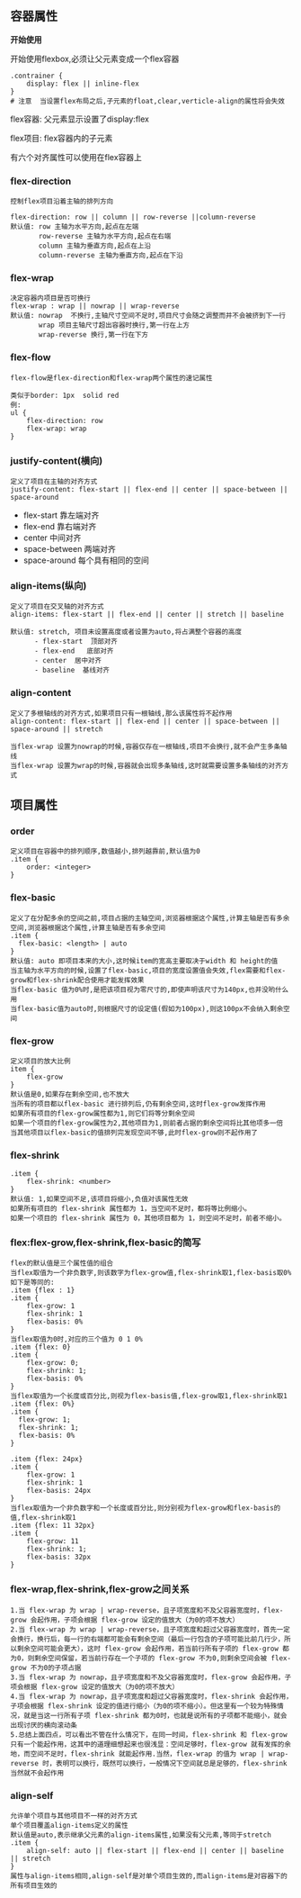 ## 容器属性

**开始使用**

开始使用flexbox,必须让父元素变成一个flex容器

```shell
.contrainer {
	display: flex || inline-flex
}
# 注意  当设置flex布局之后,子元素的float,clear,verticle-align的属性将会失效
```



flex容器: 父元素显示设置了display:flex

flex项目: flex容器内的子元素

有六个对齐属性可以使用在flex容器上

### flex-direction

```shell
控制flex项目沿着主轴的排列方向

flex-direction: row || column || row-reverse ||column-reverse
默认值: row 主轴为水平方向,起点在左端
	   row-reverse 主轴为水平方向,起点在右端
	   column 主轴为垂直方向,起点在上沿
	   column-reverse 主轴为垂直方向,起点在下沿
```

### flex-wrap

```shell
决定容器内项目是否可换行
flex-wrap : wrap || nowrap || wrap-reverse
默认值: nowrap  不换行,主轴尺寸空间不足时,项目尺寸会随之调整而并不会被挤到下一行
	   wrap 项目主轴尺寸超出容器时换行,第一行在上方
	   wrap-reverse 换行,第一行在下方
```

### flex-flow

```shell
flex-flow是flex-direction和flex-wrap两个属性的速记属性

类似于border: 1px  solid red
例:
ul {
	flex-direction: row
	flex-wrap: wrap
}
```

### justify-content(横向)

```shell
定义了项目在主轴的对齐方式
justify-content: flex-start || flex-end || center || space-between || space-around
```

- flex-start  靠左端对齐
- flex-end 靠右端对齐
- center 中间对齐
- space-between  两端对齐
- space-around  每个具有相同的空间

### align-items(纵向)

```shell
定义了项目在交叉轴的对齐方式
align-items: flex-start || flex-end || center || stretch || baseline

默认值: stretch, 项目未设置高度或者设置为auto,将占满整个容器的高度
	  - flex-start  顶部对齐
      - flex-end   底部对齐
      - center  居中对齐
      - baseline  基线对齐	
```

### align-content

```shell
定义了多根轴线的对齐方式,如果项目只有一根轴线,那么该属性将不起作用
align-content: flex-start || flex-end || center || space-between || space-around || stretch

当flex-wrap 设置为nowrap的时候,容器仅存在一根轴线,项目不会换行,就不会产生多条轴线
当flex-wrap 设置为wrap的时候,容器就会出现多条轴线,这时就需要设置多条轴线的对齐方式
```

## 项目属性

### order

```shell
定义项目在容器中的排列顺序,数值越小,排列越靠前,默认值为0
.item {
	order: <integer>
}
```

### flex-basic

```shell
定义了在分配多余的空间之前,项目占据的主轴空间,浏览器根据这个属性,计算主轴是否有多余空间,浏览器根据这个属性,计算主轴是否有多余空间
.item {
  flex-basic: <length> | auto
}
默认值: auto 即项目本来的大小,这时候item的宽高主要取决于width 和 height的值
当主轴为水平方向的时候,设置了flex-basic,项目的宽度设置值会失效,flex需要和flex-grow和flex-shrink配合使用才能发挥效果
当flex-basic 值为0%时,是把该项目视为零尺寸的,即使声明该尺寸为140px,也并没哟什么用
当flex-basic值为auto时,则根据尺寸的设定值(假如为100px),则这100px不会纳入剩余空间
```

### flex-grow

```shell
定义项目的放大比例
item {
	flex-grow
}
默认值是0,如果存在剩余空间,也不放大
当所有的项目都以flex-basic 进行排列后,仍有剩余空间,这时flex-grow发挥作用
如果所有项目的flex-grow属性都为1,则它们将等分剩余空间
如果一个项目的flex-grow属性为2,其他项目为1,则前者占据的剩余空间将比其他项多一倍
当其他项目以flex-basic的值排列完发现空间不够,此时flex-grow则不起作用了
```

### flex-shrink

```shell
.item {
	flex-shrink: <number>
}
默认值: 1,如果空间不足,该项目将缩小,负值对该属性无效
如果所有项目的 flex-shrink 属性都为 1，当空间不足时，都将等比例缩小。
如果一个项目的 flex-shrink 属性为 0，其他项目都为 1，则空间不足时，前者不缩小。
```

### flex:flex-grow,flex-shrink,flex-basic的简写

```shell
flex的默认值是三个属性值的组合
当flex取值为一个非负数字,则该数字为flex-grow值,flex-shrink取1,flex-basis取0%
如下是等同的:
.item {flex : 1}
.item {
	flex-grow: 1
	flex-shrink: 1
	flex-basis: 0%
}
当flex取值为0时,对应的三个值为 0 1 0%
.item {flex: 0}
.item {
	flex-grow: 0;
	flex-shrink: 1;
	flex-basis: 0%
}
当flex取值为一个长度或百分比,则视为flex-basis值,flex-grow取1,flex-shrink取1
.item {flex: 0%}
.item {
  flex-grow: 1;
  flex-shrink: 1;
  flex-basis: 0%
}

.item {flex: 24px}
.item { 
	flex-grow: 1
	flex-shrink: 1
	flex-basis: 24px
}
当flex取值为一个非负数字和一个长度或百分比,则分别视为flex-grow和flex-basis的值,flex-shrink取1
.item {flex: 11 32px}
.item {
	flex-grow: 11
	flex-shrink: 1;
	flex-basis: 32px
}
```

### flex-wrap,flex-shrink,flex-grow之间关系

```shell
1.当 flex-wrap 为 wrap | wrap-reverse，且子项宽度和不及父容器宽度时，flex-grow 会起作用，子项会根据 flex-grow 设定的值放大（为0的项不放大）
2.当 flex-wrap 为 wrap | wrap-reverse，且子项宽度和超过父容器宽度时，首先一定会换行，换行后，每一行的右端都可能会有剩余空间（最后一行包含的子项可能比前几行少，所以剩余空间可能会更大），这时 flex-grow 会起作用，若当前行所有子项的 flex-grow 都为0，则剩余空间保留，若当前行存在一个子项的 flex-grow 不为0,则剩余空间会被 flex-grow 不为0的子项占据
3.当 flex-wrap 为 nowrap，且子项宽度和不及父容器宽度时，flex-grow 会起作用，子项会根据 flex-grow 设定的值放大（为0的项不放大）
4.当 flex-wrap 为 nowrap，且子项宽度和超过父容器宽度时，flex-shrink 会起作用，子项会根据 flex-shrink 设定的值进行缩小（为0的项不缩小）。但这里有一个较为特殊情况，就是当这一行所有子项 flex-shrink 都为0时，也就是说所有的子项都不能缩小，就会出现讨厌的横向滚动条
5.总结上面四点，可以看出不管在什么情况下，在同一时间，flex-shrink 和 flex-grow 只有一个能起作用，这其中的道理细想起来也很浅显：空间足够时，flex-grow 就有发挥的余地，而空间不足时，flex-shrink 就能起作用.当然，flex-wrap 的值为 wrap | wrap-reverse 时，表明可以换行，既然可以换行，一般情况下空间就总是足够的，flex-shrink 当然就不会起作用
```

### align-self

```shell
允许单个项目与其他项目不一样的对齐方式
单个项目覆盖align-items定义的属性
默认值是auto,表示继承父元素的align-items属性,如果没有父元素,等同于stretch
.item {
	align-self: auto || flex-start || flex-end || center || baseline || stretch
}
属性与align-items相同,align-self是对单个项目生效的,而align-items是对容器下的所有项目生效的
```

